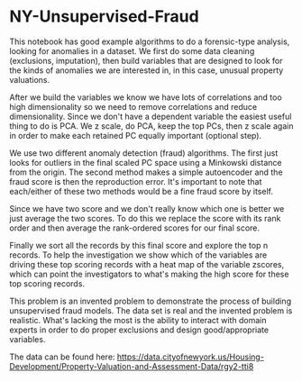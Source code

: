 # NY-Unsupervised-Fraud
This notebook has good example algorithms to do a forensic-type analysis, looking for anomalies in a dataset.
We first do some data cleaning (exclusions, imputation), then build variables that are designed to look for the kinds of anomalies we are interested in, in this case, unusual property valuations.

After we build the variables we know we have lots of correlations and too high dimensionality so we need to remove correlations and reduce dimensionality. Since we don't have a dependent variable the easiest useful thing to do is PCA. We z scale, do PCA, keep the top PCs, then z scale again in order to make each retained PC equally important (optional step).

We use two different anomaly detection (fraud) algorithms. The first just looks for outliers in the final scaled PC space using a Minkowski distance from the origin. The second method makes a simple autoencoder and the fraud score is then the reproduction error. It's important to note that each/either of these two methods would be a fine fraud score by itself.

Since we have two score and we don't really know which one is better we just average the two scores. To do this we replace the score with its rank order and then average the rank-ordered scores for our final score.

Finally we sort all the records by this final score and explore the top n records. To help the investigation we show which of the variables are driving these top scoring records with a heat map of the variable zscores, which can point the investigators to what's making the high score for these top scoring records.

This problem is an invented problem to demonstrate the process of building unsupervised fraud models. The data set is real and the invented problem is realistic. What's lacking the most is the ability to interact with domain experts in order to do proper exclusions and design good/appropriate variables.

The data can be found here: https://data.cityofnewyork.us/Housing-Development/Property-Valuation-and-Assessment-Data/rgy2-tti8
